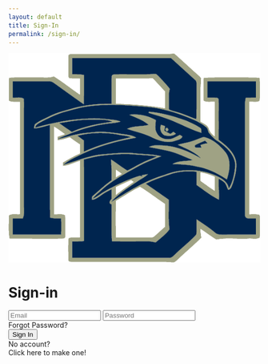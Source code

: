 ```yaml
---
layout: default
title: Sign-In
permalink: /sign-in/
---
```


<html lang="en">

<head>
  <meta charset="UTF-8">
  <meta name="viewport" content="width=device-width, initial-scale=1.0">
  <title>Login</title>

  <link rel="stylesheet" href="{{site.baseurl}}/signIn.css">
  <link rel="preconnect" href="https://fonts.googleapis.com">
  <link rel="preconnect" href="https://fonts.gstatic.com" crossorigin>
  <link href="https://fonts.googleapis.com/css2?family=Lexend:wght@100..900&display=swap" rel="stylesheet">
</head>

<body class="light">
  <main id="main-holder">
    <div id="brand-logo">
      <img src="../images/icons/dnhs_logo.png" id="brand-logo-img" alt="Brand Logo">
    </div>
    <div id="login-div">
      <h1 id="login-header">Sign-in</h1>
      <!--<div id="login-subheader">If you already have an account.</div>-->
      <form id="login-form">
        <input type="text" name="username" id="username-field" class="login-form-field" placeholder="Email">
        <input type="password" name="password" id="password-field" class="login-form-field" placeholder="Password">
      </form>
      <div id="forgot-password">Forgot Password?</div>
      <input type="submit" value="Sign In" id="login-form-submit" onclick="signIn()">
      <div id="no-account">No account?</div>
      <div id="create-account">Click here to make one!</div>
    </div>
  </main>
</body>

</html>

<script>
  const brandLogoImg = document.getElementById('brand-logo-img');
  window.onload = (event) => {
      console.log("Page is fully loaded");
      let DarkMode = localStorage.getItem('DarkMode');
      DarkMode = (DarkMode === 'true'); // Convert to boolean
      console.log(DarkMode);
      if (DarkMode) {
        document.body.classList.add('dark');
        document.body.classList.remove('light');
        if (brandLogoImg) {
                  console.log("dark")
                  brandLogoImg.src = "../images/icons/alternate_dnhs_logo.png";
        }
      } else {
        document.body.classList.add('light');
        document.body.classList.remove('dark');
        if (brandLogoImg) {
                  brandLogoImg.src = "../images/icons/dnhs_logo.png";
        }
      }
};

  // function themeChange() {
  //           const DarkMode = JSON.parse(localStorage.getItem('DarkMode')) || false;
  //           const newDarkMode = !DarkMode;
  //           if (DarkMode) {
  //               document.body.classList.add('dark');
  //               document.body.classList.remove('light');
                // if (brandLogoImg) {
                //   console.log("dark")
                //   brandLogoImg.src = "../images/icons/alternate_dnhs_logo.png";
                // }
  //           } else {
  //               document.body.classList.add('light');
  //               document.body.classList.remove('dark');
              //  if (brandLogoImg) {
              //     brandLogoImg.src = "../images/icons/dnhs_logo.png";
              //   }
  //           }
  //           localStorage.setItem('DarkMode', JSON.stringify(newDarkMode));
  // }

  var local = "http://localhost:8911";
  var deployed = "https://jcc.stu.nighthawkcodingsociety.com";
  const currentUrl = window.location.href;
  var fetchUrl = deployed;
  if (currentUrl.includes("localhost") || currentUrl.includes("127.0.0.1")) {
    fetchUrl = local;
  }

  function signIn() {
    console.log("button clicked");
    var email = document.getElementById('username-field').value;
    var password = document.getElementById('password-field').value;

    var requestBody = {
        email: email,
        password: password
    };

    var requestOptions = {
        method: 'POST',
        mode: 'cors', // no-cors, *cors, same-origin
        cache: 'no-cache', // *default, no-cache, reload, force-cache, only-if-cached
        credentials: 'include', // include, *same-origin, omit
        body: JSON.stringify(requestBody),
        headers: {
            "content-type": "application/json",
        },
    };
   
    fetch(fetchUrl + '/authenticate', requestOptions)
    .then((response => {
      if (!response.ok) {
          if (response.status == "401") {
            throw new Error("Invalid email or password")
          }
          else {
            throw new Error("HTTP Error: " + response.status)
          }
      }
      return response.json();
      })) // Get response text
      .then(data => {
        // Check response status
        console.log(data.message);
        localStorage.setItem('jwtToken', data.cookie);
        localStorage.setItem("email", email);
        window.location.replace("{{site.baseurl}}/dashboard/");
        return;
      }
    )
    .catch(error => {
        console.error('There was an error:', error);
        // Error occurred during sign-in
        displayErrorMessage(error.message);
    });
  }

    function displayErrorMessage(message) {
      // check if error message already exists 
      var existingErrorMessage = document.querySelector('.error-message');
      if (!existingErrorMessage) {
        var errorDiv = document.createElement('div');
        errorDiv.className = 'error-message';
        errorDiv.textContent = message;
        document.getElementById('login-div').appendChild(errorDiv);
      }
    }

    /*
    document.getElementById('login-form-submit').onclick = function () {
      signIn();
    }; ^ 
    */
</script>
